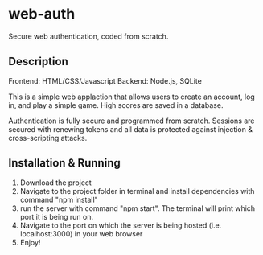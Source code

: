 # web-auth
Secure web authentication, coded from scratch.

## Description

Frontend: HTML/CSS/Javascript
Backend: Node.js, SQLite

This is a simple web applaction that allows users to create an account, log in, and play a simple game. High scores are saved in a database. 

Authentication is fully secure and programmed from scratch. Sessions are secured with renewing tokens and all data is protected against injection & cross-scripting attacks. 


## Installation & Running

1. Download the project
2. Navigate to the project folder in terminal and install dependencies with command "npm install"
3. run the server with command "npm start". The terminal will print which port it is being run on.
4. Navigate to the port on which the server is being hosted (i.e. localhost:3000) in your web browser
5. Enjoy!
